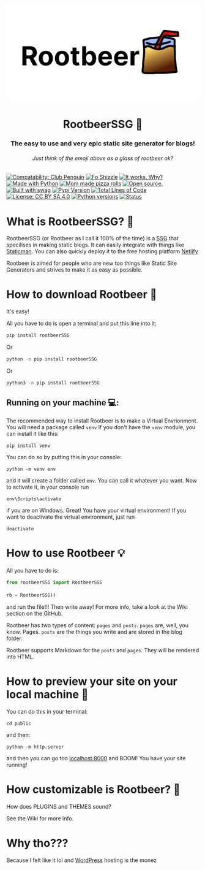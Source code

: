 <div align="center">
    <img src="https://github.com/BreadcrumbIsTaken/RootbeerSSG/blob/main/.github/rootbeer-logo.png">
    <h1>RootbeerSSG 🍺</h1>
    <h3>The easy to use and very epic static site generator for blogs!</h3>
    <h6>Just think of the emoji above as a glass of rootbeer ok?</h6>
</div>

[![Compatability: Club Penguin](https://forthebadge.com/images/badges/compatibility-club-penguin.svg)](https://forthebadge.com)
[![Fo Shizzle](https://forthebadge.com/images/badges/fo-shizzle.svg)](https://forthebadge.com)
[![It works. Why?](https://forthebadge.com/images/badges/it-works-why.svg)](https://forthebadge.com)
[![Made with Python](https://forthebadge.com/images/badges/made-with-python.svg)](https://python.org)
[![Mom made pizza rolls](https://forthebadge.com/images/badges/mom-made-pizza-rolls.svg)](https://forthebadge.com)
[![Open source.](https://forthebadge.com/images/badges/open-source.svg)](https://github.com/BreadcrumbIsTaken/RootbeerSSG)
[![Built with swag](https://forthebadge.com/images/badges/built-with-swag.svg)](https://forthebadge.com)
[![Pypi Version](https://img.shields.io/pypi/v/rootbeer?style=for-the-badge)](https://pypi/project/rootbeer)
[![Total Lines of Code](https://img.shields.io/tokei/lines/github/BreadcrumbIsTaken/RootbeerSSG?style=for-the-badge)](https://github.com/BreadcrumbIsTaken)
[![License: CC BY SA 4.0](https://img.shields.io/pypi/l/rootbeer?style=for-the-badge)](https://pypi/project/rootbeer)
[![Python versions](https://img.shields.io/pypi/pyversions/rootbeer?style=for-the-badge)](https://pypi/project/rootbeer)
[![Status](https://img.shields.io/pypi/status/rootbeer?style=for-the-badge)](https://pypi/project/rootbeer)

# What is RootbeerSSG? 🤔

RootbeerSSG (or Rootbeer as I call it 100% of the time) is a <abbr title="Static Site Generator">SSG</abbr> that specilises in making static blogs.
It can easily integrate with things like [Staticman](https://staticman.net). You can also quickly deploy it to the free hosting platform [Netlify](https://netlify.com)

Rootbeer is aimed for people who are new too things like Static Site Generators and strives to make it as easy as possible.

# How to download Rootbeer 🔻

It's easy!

All you have to do is open a terminal and put this line into it:
```bash
pip install rootbeerSSG
```
Or
```bash
python -m pip install rootbeerSSG
```
Or
```bash
python3 -m pip install rootbeerSSG
```

## Running on your machine 💻:
The recommended way to install Rootbeer is to make a Virtual Envrionment. You will need a package called `venv`
If you don't have the `venv` module, you can install it like this:
```shell
pip install venv
```
You can do so by putting this in your console:
```shell
python -m venv env
```
and it will create a folder called `env`. You can call it whatever you want.
Now to activate it, in your console run
```shell
env\Scripts\activate
```
if you are on Windows.
Great! You have your virtual environment!
If you want to deactivate the virtual environment, just run
```shell
deactivate
```
# How to use Rootbeer 💡

All you have to do is:
```python
from rootbeerSSG import RootbeerSSG

rb = RootbeerSSG()
```
and run the file!!!
Then write away! For more info, take a look at the Wiki section on the GitHub.

Rootbeer has two types of content: `pages` and `posts`. `pages` are, well, you know. Pages.
`posts` are the things you write and are stored in the blog folder.

Rootbeer supports Markdown for the `posts` and `pages`. They will be rendered into HTML.

# How to preview your site on your local machine 🍃

You can do this in your terminal:
```shell
cd public
```
and then:
```shell
python -m http.server
```

and then you can go too [localhost:8000](http://localhost:8000) and BOOM! You have your site running!

# How customizable is Rootbeer? 🎨

How does PLUGINS and THEMES sound?

See the Wiki for more info.

# Why tho???

Because I felt like it lol and [WordPress](https://wordpress.org) hosting is the monez
